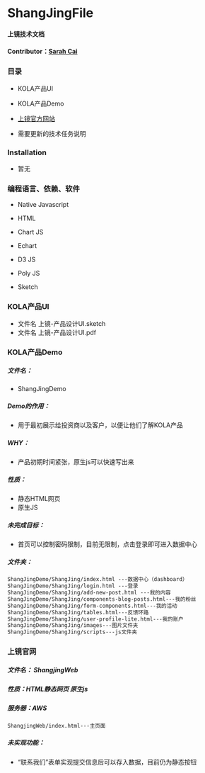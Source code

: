 
ShangJingFile
==

#### 上镜技术文档

#### Contributor：[Sarah Cai](https://github.com/sarahcaiii)

###  目录  

* KOLA产品UI

* KOLA产品Demo

* [上镜官方网站](http://sjkola.com/)  

* 需要更新的技术任务说明
  
### Installation  

* 暂无  

### 编程语言、依赖、软件

* Native Javascript

* HTML

* Chart JS

* Echart

* D3 JS

* Poly JS

* Sketch  


### KOLA产品UI  
* 文件名 上镜-产品设计UI.sketch    
* 文件名 上镜-产品设计UI.pdf  


### KOLA产品Demo  

##### 文件名：   
* ShangJingDemo  
##### Demo的作用：   
* 用于最初展示给投资商以及客户，以便让他们了解KOLA产品
##### WHY：     
* 产品初期时间紧张，原生js可以快速写出来  
##### 性质：     
* 静态HTML网页  
* 原生JS  
##### 未完成目标：   
* 首页可以控制密码限制，目前无限制，点击登录即可进入数据中心 

##### 文件夹：  
```html 
ShangJingDemo/ShangJing/index.html ---数据中心（dashboard）  
ShangJingDemo/ShangJing/login.html ---登录  
ShangJingDemo/ShangJing/add-new-post.html ---我的内容  
ShangJingDemo/ShangJing/components-blog-posts.html---我的粉丝  
ShangJingDemo/ShangJing/form-components.html---我的活动  
ShangJingDemo/ShangJing/tables.html---反馈环路  
ShangJingDemo/ShangJing/user-profile-lite.html---我的账户  
ShangJingDemo/ShangJing/images---图片文件夹  
ShangJingDemo/ShangJing/scripts---js文件夹  

```





### 上镜官网  
##### 文件名： ShangjingWeb
##### 性质：HTML静态网页 原生js
##### 服务器：AWS
```html 
ShangjingWeb/index.html---主页面  

```
  
##### 未实现功能：
* “联系我们”表单实现提交信息后可以存入数据，目前仍为静态按钮



